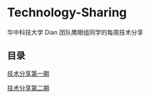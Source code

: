 # Technology-Sharing

华中科技大学 Dian 团队鹰眼组同学的每周技术分享

## 目录

[技术分享第一期](weekly/第一期/技术分享第一期.md)

[技术分享第二期](weekly/第二期/技术分享第二期.md)
